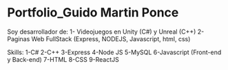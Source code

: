 # Portfolio_Guido Martin Ponce

Soy desarrollador de:
  1- Videojuegos en Unity (C#) y Unreal (C++)
  2- Paginas Web FullStack (Express, NODEJS, Javascript, html, css)
  
 Skills:
  1-C#
  2-C++
  3-Express
  4-Node JS
  5-MySQL
  6-Javascript (Front-end y Back-end)
  7-HTML
  8-CSS
  9-ReactJS
  
